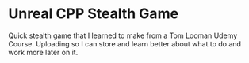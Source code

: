 # Unreal CPP Stealth Game

Quick stealth game that I learned to make from a Tom Looman Udemy Course. Uploading so I can store and learn better about what to do and work more later on it.
